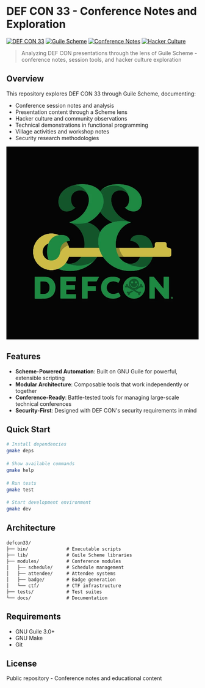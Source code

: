 # DEF CON 33 - Conference Notes and Exploration

[![DEF CON 33](https://img.shields.io/badge/DEF%20CON-33-black?style=for-the-badge&logo=def-con)](https://defcon.org)
[![Guile Scheme](https://img.shields.io/badge/Guile-Scheme-blue?style=for-the-badge&logo=gnu)](https://www.gnu.org/software/guile/)
[![Conference Notes](https://img.shields.io/badge/Conference-Notes-green?style=for-the-badge)](https://github.com/dsp-dr/defcon33)
[![Hacker Culture](https://img.shields.io/badge/Hacker-Culture-purple?style=for-the-badge)](https://github.com/dsp-dr/defcon33)

> Analyzing DEF CON presentations through the lens of Guile Scheme - conference notes, session tools, and hacker culture exploration

## Overview

This repository explores DEF CON 33 through Guile Scheme, documenting:

- Conference session notes and analysis
- Presentation content through a Scheme lens
- Hacker culture and community observations
- Technical demonstrations in functional programming
- Village activities and workshop notes
- Security research methodologies

![DEF CON 33 Logo](defcon-logo.png)

## Features

- **Scheme-Powered Automation**: Built on GNU Guile for powerful, extensible scripting
- **Modular Architecture**: Composable tools that work independently or together
- **Conference-Ready**: Battle-tested tools for managing large-scale technical conferences
- **Security-First**: Designed with DEF CON's security requirements in mind

## Quick Start

```bash
# Install dependencies
gmake deps

# Show available commands
gmake help

# Run tests
gmake test

# Start development environment
gmake dev
```

## Architecture

```
defcon33/
├── bin/              # Executable scripts
├── lib/              # Guile Scheme libraries
├── modules/          # Conference modules
│   ├── schedule/     # Schedule management
│   ├── attendee/     # Attendee systems
│   ├── badge/        # Badge generation
│   └── ctf/          # CTF infrastructure
├── tests/            # Test suites
└── docs/             # Documentation
```

## Requirements

- GNU Guile 3.0+
- GNU Make
- Git

## License

Public repository - Conference notes and educational content